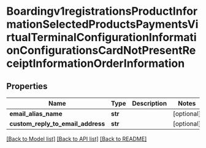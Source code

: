 # Boardingv1registrationsProductInformationSelectedProductsPaymentsVirtualTerminalConfigurationInformationConfigurationsCardNotPresentReceiptInformationOrderInformation

## Properties
Name | Type | Description | Notes
------------ | ------------- | ------------- | -------------
**email_alias_name** | **str** |  | [optional] 
**custom_reply_to_email_address** | **str** |  | [optional] 

[[Back to Model list]](../README.md#documentation-for-models) [[Back to API list]](../README.md#documentation-for-api-endpoints) [[Back to README]](../README.md)


